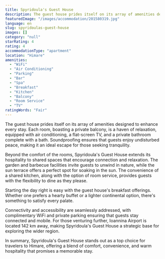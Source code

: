 ```yaml
---
title: Spyridoula's Guest House
description: The guest house prides itself on its array of amenities designed to enhance every stay. Each room, boasting a private balcony, is a haven of relaxation, equippe
featuredImage: "/images/accommodation/201580319.jpg"
language: en
slug: spyridoulas-guest-house
images: []
category: "null"
starRating: 4
rating: 4
accommodationType: "apartment"
location: "Himare"
amenities:
  - "WiFi"
  - "Air Conditioning"
  - "Parking"
  - "Bar"
  - "Spa"
  - "Breakfast"
  - "Kitchen"
  - "Balcony"
  - "Room Service"
  - "TV"
ratingWords: "Fair"
---
```


The guest house prides itself on its array of amenities designed to enhance every stay. Each room, boasting a private balcony, is a haven of relaxation, equipped with air conditioning, a flat-screen TV, and a private bathroom complete with a bath. Soundproofing ensures that guests enjoy undisturbed peace, making it an ideal escape for those seeking tranquility.

Beyond the comfort of the rooms, Spyridoula's Guest House extends its hospitality to shared spaces that encourage connection and relaxation. The garden and barbecue facilities invite guests to unwind in nature, while the sun terrace offers a perfect spot for soaking in the sun. The convenience of a shared kitchen, along with the option of room service, provides guests with the flexibility to dine as they please.

Starting the day right is easy with the guest house's breakfast offerings. Whether one prefers a hearty buffet or a lighter continental option, there's something to satisfy every palate.

Connectivity and accessibility are seamlessly addressed, with complimentary WiFi and private parking ensuring that guests stay connected and mobile. For those venturing further, Ioannina Airport is located 142 km away, making Spyridoula's Guest House a strategic base for exploring the wider region.

In summary, Spyridoula's Guest House stands out as a top choice for travelers to Himare, offering a blend of comfort, convenience, and warm hospitality that promises a memorable stay.

